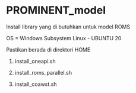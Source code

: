 # PROMINENT_model

Install library yang di butuhkan untuk model ROMS

OS =  Windows Subsystem Linux - UBUNTU 20

Pastikan berada di direktori HOME

1. install_oneapi.sh

2. install_roms_parallel.sh

3. install_coawst.sh




